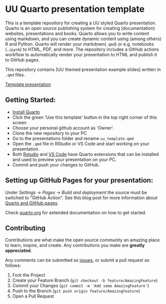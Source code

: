 # UU Quarto presentation template

This is a template repository for creating a UU styled Quarto presentation. Quarto is an open source publishing system for creating (documentation) websites, presentations and books. Quarto allows you to write content using markdown, and you can create dynamic content using (among others) R and Python. Quarto will render your markdown(`.qmd`) or e.g. notebooks (`.ipynb`) to HTML, PDF, and more. The repository includes a GitHub actions workflow to automatically render your presentation to HTML and publish it to GitHub pages.

This repository contains [UU themed presentation example slides] written in `.qmd` files.

[Template presentation](https://utrechtuniversity.github.io/uu-quarto-presentation-template/uu_template)

## Getting Started:

- [Install Quarto](https://quarto.org/docs/get-started/)
- Click the green 'Use this template' button in the top right corner of this screen
- Choose your personal github account as 'Owner'.
- Clone the new repository to your PC
- Go to the presentations folder and rename `uu_template.qmd`
- Open the `.qmd` file in RStudio or VS Code and start working on your presentation. 
- Both [Rstudio](https://quarto.org/docs/get-started/hello/rstudio.html) and [VS Code](https://quarto.org/docs/get-started/hello/vscode.html) have Quarto extensions that can be installed and used to preview your presentation on your PC.
- Commit and push your changes to GitHub.

## Setting up GitHub Pages for your presentation:

Under *Settings* → *Pages* → *Build and deployment* the source must be switched to "GitHub Action". See this blog post for more information about [Quarto and GitHub pages](https://tarleb.com/posts/quarto-with-gh-pages/). 

Check [quarto.org](https://quarto.org/) for extended documentation on how to get started.

<!-- CONTRIBUTING -->
## Contributing

Contributions are what make the open source community an amazing place to learn, inspire, and create. Any contributions you make are **greatly appreciated**.

Any comments can be submitted as [issues](https://github.com/UtrechtUniversity/uu-quarto-presentation-template/issues/new/choose), or submit a pull request as follows:

1. Fork the Project
2. Create your Feature Branch (`git checkout -b feature/AmazingFeature`)
3. Commit your Changes (`git commit -m 'Add some AmazingFeature'`)
4. Push to the Branch (`git push origin feature/AmazingFeature`)
5. Open a Pull Request

